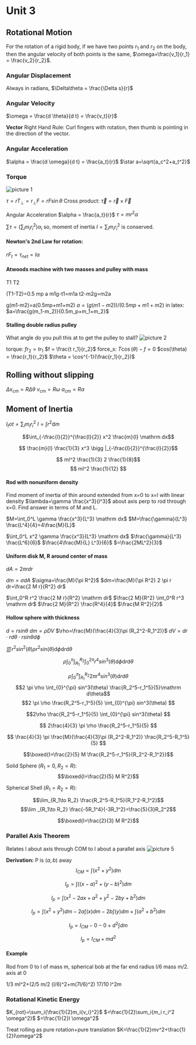 # Unit 3

## Rotational Motion
For the rotation of a rigid body, if we have two points  $r_1$ and $r_2$ on the body, then the angular velocity of both points is the same, $\omega=\frac{v_1}{r_1} = \frac{v_2}{r_2}$.

### Angular Displacement
Always in radians, $\Delta\theta = \frac{\Delta s}{r}$

### Angular Velocity
$\omega = \frac{d \theta}{d t} = \frac{v_t}{r}$

**Vector** Right Hand Rule: Curl fingers with rotation, then thumb is pointing in the direction of the vector.

### Angular Acceleration
$\alpha = \frac{d \omega}{d t} = \frac{a_t}{r}$
$\star a=\sqrt{a_c^2+a_t^2}$

### Torque

![picture 1](https://i.imgur.com/0sUdWr7.png)  

$\tau =r T_\perp=r_\perp F=rF\sin\theta$
Cross product:
$\vec \tau =\vec r \times \vec F$

Angular Acceleration $\alpha = \frac{a_t}{r}$
$\tau=m r^2 \alpha$

$\sum \tau=(\sum_i m_i r_i^2) \alpha_i$
so, moment of inertia $I=\sum_i m_i r_i^2$ is conserved.

#### Newton's 2nd Law for rotation: 
$rF_t=\tau_{net}=I\alpha$


#### Atwoods machine with two masses and pulley with mass 
T1 T2

(T1-T2)=0.5 mp  a
m1g-t1=m1a
t2-m2g=m2a

g(m1-m2)=a(0.5mp+m1+m2)
$a=(g(m1-m2))/(0.5mp+m1+m2)$
in latex:
$a=\frac{g(m_1-m_2)}{0.5m_p+m_1+m_2}$

#### Stalling double radius pulley
What angle do you pull this at to get the pulley to stall?
![picture 2](https://i.imgur.com/vTZHiRY.png)  


torque: $f r_2 = t r_1$
$f = \frac{t r_1}{r_2}$
force_x: $T \cos(\theta) - f = 0$
$cos(\theta) = \frac{r_1}{r_2}$
$\theta = \cos^{-1}(\frac{r_1}{r_2})$

## Rolling without slipping
$\Delta x_{cm}= R \Delta \theta$
$v_{cm}= R \omega$
$a_{cm}= R \alpha$

## Moment of Inertia

$I_tot=\sum_i m_i r_i^2$
$I=\int r^2 \mathrm dm$

$$\int_{-\frac{l}{2}}^{\frac{l}{2}} x^2 \frac{m}{l} \mathrm dx$$

$$ \frac{m}{l} \frac{1}{3} x^3 \bigg |_{-\frac{l}{2}}^{\frac{l}{2}}$$

$$ ml^2 \frac{1}{3} 2 \frac{1}{8}$$
$$ ml^2 \frac{1}{12} $$

#### Rod with nonuniform density

Find moment of inertia of thin around extended from x=0 to x=l with linear density $\lambda=\gamma \frac{x^3}{l^3}$ about axis perp to rod through x=0. Find answer in terms of M and L.

$M=\int_0^L \gamma \frac{x^3}{L^3} \mathrm dx$
$M=\frac{\gamma}{L^3} \frac{L^4}{4}=4\frac{M}{L}$

$\int_0^L x^2 \gamma \frac{x^3}{L^3} \mathrm dx$
$\frac{\gamma}{L^3} \frac{L^6}{6}$
$\frac{4\frac{M}{L} L^3}{6}$
$=\frac{2ML^2}{3}$

#### Uniform disk M, R around center of mass
$dA=2\pi r dr$

$dm=\sigma dA$
$\sigma=\frac{M}{\pi R^2}$
$dm=\frac{M}{\pi R^2} 2 \pi r dr=\frac{2 M r}{R^2} dr$

$\int_0^R r^2 \frac{2 M r}{R^2} \mathrm dr$
$\frac{2 M}{R^2} \int_0^R r^3 \mathrm dr$
$\frac{2 M}{R^2} \frac{R^4}{4}$
$\frac{M R^2}{2}$

#### Hollow sphere with thickness
$d=r sin\theta$
$dm=\rho DV$
$\rho=\frac{M}{\frac{4}{3}\pi (R_2^2-R_1^2)}$
$dV=dr \cdot rd\theta \cdot rsin\theta d\phi$

$\iiint r^2 sin^2(\theta) \rho r^2 sin(\theta) \mathrm d\phi \mathrm dr \mathrm d\theta$

$$\rho \int_{0}^{\pi} \int_{R_1}^{R_2} \int_0^{2\pi} r^4 sin^3(\theta) \mathrm d\phi \mathrm dr \mathrm d\theta$$


$$\rho \int_{0}^{\pi} \int_{R_1}^{R_2} 2\pi r^4 sin^3(\theta)  \mathrm dr \mathrm d\theta$$
$$2 \pi \rho \int_{0}^{\pi}  sin^3(\theta) \frac{R_2^5-r_1^5}{5}\mathrm d\theta$$
$$2 \pi \rho  \frac{R_2^5-r_1^5}{5} \int_{0}^{\pi}  sin^3(\theta) $$

$$2\rho \frac{R_2^5-r_1^5}{5} \int_{0}^{\pi}  sin^3(\theta) $$

$$ 2\frac{4}{3} \pi \rho \frac{R_2^5-r_1^5}{5} $$

$$ \frac{4}{3} \pi \frac{M}{\frac{4}{3}\pi (R_2^2-R_1^2)} \frac{R_2^5-R_1^5}{5} $$

$$\boxed{I=\frac{2}{5} M \frac{R_2^5-r_1^5}{R_2^2-R_1^2}}$$

Solid Sphere $(R_1=0, R_2=R)$:
$$\boxed{I=\frac{2}{5} M R^2}$$

Spherical Shell $(R_1=R_2=R)$:

$$\lim_{R_1\to R_2} \frac{R_2^5-R_1^5}{R_1^2-R_1^2}$$
$$\lim _{R_1\to R_2} \frac{-5R_1^4}{-3R_1^2}=\frac{5}{3}R_2^2$$

$$\boxed{I=\frac{2}{3} M R^2}$$

### Parallel Axis Theorem

Relates I about axis through COM to I about a parallel axis
![picture 5](https://i.imgur.com/n4AFmDS.png)  

**Derivation:**
P is $(a,b)$ away
$$I_{CM}=\int(x^2+y^2)dm$$

$$I_p=\int((x-a)^2+(y-b)^2) dm$$

$$I_p=\int(x^2-2ax+a^2+y^2-2by+b^2) dm$$

$$I_p=\int(x^2+y^2) dm-2a \int(x) dm-2b\int(y) dm + \int (a^2+b^2) dm$$

$$I_p=I_{CM}-0-0+d^2 \int dm$$

$$I_p=I_{CM}+md^2$$

#### Example
Rod from 0 to l of mass m, spherical bob at the far end radius l/6 mass m/2. axis at 0

1/3 ml^2+(2/5 m/2 (l/6)^2+m(7l/6)^2)
17/10 l^2m


### Rotational Kinetic Energy
$K_{rot}=\sum_i{\frac{1}{2}m_i{v_i}^2}$
$=\frac{1}{2}\sum_i{m_i r_i^2 \omega^2}$
$=\frac{1}{2}I \omega^2$


Treat rolling as pure rotation+pure translation
$K=\frac{1}{2}mv^2+\frac{1}{2}I\omega^2$